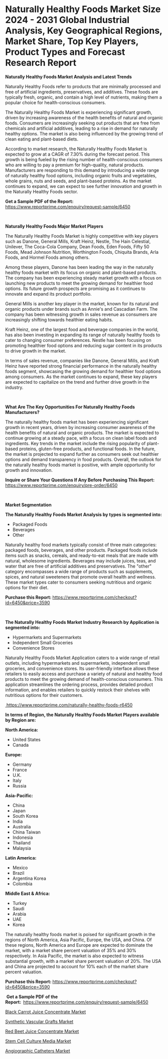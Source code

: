 <p><h1>Naturally Healthy Foods Market Size 2024 - 2031 Global Industrial Analysis, Key Geographical Regions, Market Share, Top Key Players, Product Types and Forecast Research Report</h1></p><p><strong>Naturally Healthy Foods Market Analysis and Latest Trends</strong></p>
<p><p>Naturally Healthy Foods refer to products that are minimally processed and free of artificial ingredients, preservatives, and additives. These foods are typically fresh, organic, and contain a high level of nutrients, making them a popular choice for health-conscious consumers.</p><p>The Naturally Healthy Foods Market is experiencing significant growth, driven by increasing awareness of the health benefits of natural and organic foods. Consumers are increasingly seeking out products that are free from chemicals and artificial additives, leading to a rise in demand for naturally healthy options. The market is also being influenced by the growing trend of clean eating and plant-based diets.</p><p>According to market research, the Naturally Healthy Foods Market is expected to grow at a CAGR of 7.30% during the forecast period. This growth is being fueled by the rising number of health-conscious consumers who are willing to pay a premium for high-quality, natural products. Manufacturers are responding to this demand by introducing a wide range of naturally healthy food options, including organic fruits and vegetables, whole grains, nuts and seeds, and plant-based proteins. As the market continues to expand, we can expect to see further innovation and growth in the Naturally Healthy Foods sector.</p></p>
<p><strong>Get a Sample PDF of the Report:&nbsp;</strong> <a href="https://www.reportprime.com/enquiry/request-sample/6450">https://www.reportprime.com/enquiry/request-sample/6450</a></p>
<p>&nbsp;</p>
<p><strong>Naturally Healthy Foods Major Market Players</strong></p>
<p><p>The Naturally Healthy Foods Market is highly competitive with key players such as Danone, General Mills, Kraft Heinz, Nestle, The Hain Celestial, Unilever, The Coca-Cola Company, Dean Foods, Eden Foods, Fifty 50 Foods, Mead Johnson Nutrition, Worthington Foods, Chiquita Brands, Arla Foods, and Hormel Foods among others.</p><p>Among these players, Danone has been leading the way in the naturally healthy foods market with its focus on organic and plant-based products. The company has been experiencing steady market growth with a focus on launching new products to meet the growing demand for healthier food options. Its future growth prospects are promising as it continues to innovate and expand its product portfolio.</p><p>General Mills is another key player in the market, known for its natural and organic products under brands such as Annie's and Cascadian Farm. The company has been witnessing growth in sales revenue as consumers are increasingly shifting towards healthier eating habits.</p><p>Kraft Heinz, one of the largest food and beverage companies in the world, has also been investing in expanding its range of naturally healthy foods to cater to changing consumer preferences. Nestle has been focusing on promoting healthier food options and reducing sugar content in its products to drive growth in the market.</p><p>In terms of sales revenue, companies like Danone, General Mills, and Kraft Heinz have reported strong financial performance in the naturally healthy foods segment, showcasing the growing demand for healthier food options among consumers. As the market continues to expand, these key players are expected to capitalize on the trend and further drive growth in the industry.</p></p>
<p>&nbsp;</p>
<p><strong>What Are The Key Opportunities For Naturally Healthy Foods Manufacturers?</strong></p>
<p><p>The naturally healthy foods market has been experiencing significant growth in recent years, driven by increasing consumer awareness of the health benefits of natural and organic products. The market is expected to continue growing at a steady pace, with a focus on clean label foods and ingredients. Key trends in the market include the rising popularity of plant-based proteins, gluten-free products, and functional foods. In the future, the market is projected to expand further as consumers seek out healthier options and demand transparency in food products. Overall, the outlook for the naturally healthy foods market is positive, with ample opportunity for growth and innovation.</p></p>
<p><strong>Inquire or Share Your Questions If Any Before Purchasing This Report:</strong> <a href="https://www.reportprime.com/enquiry/pre-order/6450">https://www.reportprime.com/enquiry/pre-order/6450</a></p>
<p>&nbsp;</p>
<p><strong>Market Segmentation</strong></p>
<p><strong>The Naturally Healthy Foods Market Analysis by types is segmented into:</strong></p>
<p><ul><li>Packaged Foods</li><li>Beverages</li><li>Other</li></ul></p>
<p><p>Naturally healthy food markets typically consist of three main categories: packaged foods, beverages, and other products. Packaged foods include items such as snacks, cereals, and ready-to-eat meals that are made with natural, wholesome ingredients. Beverages may include juices, teas, and water that are free of artificial additives and preservatives. The "other" category encompasses a wide range of products such as supplements, spices, and natural sweeteners that promote overall health and wellness. These market types cater to consumers seeking nutritious and organic options for their diet.</p></p>
<p><strong>Purchase this Report:&nbsp;</strong><a href="https://www.reportprime.com/checkout?id=6450&price=3590">https://www.reportprime.com/checkout?id=6450&price=3590</a></p>
<p>&nbsp;</p>
<p><strong>The Naturally Healthy Foods Market Industry Research by Application is segmented into:</strong></p>
<p><ul><li>Hypermarkets and Supermarkets</li><li>Independent Small Groceries</li><li>Convenience Stores</li></ul></p>
<p><p>Naturally Healthy Foods Market Application caters to a wide range of retail outlets, including hypermarkets and supermarkets, independent small groceries, and convenience stores. Its user-friendly interface allows these retailers to easily access and purchase a variety of natural and healthy food products to meet the growing demand of health-conscious consumers. This application streamlines the ordering process, provides detailed product information, and enables retailers to quickly restock their shelves with nutritious options for their customers.</p></p>
<p><a href="https://www.reportprime.com/naturally-healthy-foods-r6450">&nbsp;https://www.reportprime.com/naturally-healthy-foods-r6450</a></p>
<p><strong>In terms of Region, the Naturally Healthy Foods Market Players available by Region are:</strong></p>
<p>
    <p> <strong> North America: </strong>
        <ul>
            <li>United States</li>
            <li>Canada</li>
        </ul>
        </p> 
    <p> <strong> Europe: </strong>
        <ul>
            <li>Germany</li>
            <li>France</li>
            <li>U.K.</li>
            <li>Italy</li>
            <li>Russia</li>
        </ul>
        </p> 
    <p> <strong> Asia-Pacific: </strong>
        <ul>
            <li>China</li>
            <li>Japan</li>
            <li>South Korea</li>
            <li>India</li>
            <li>Australia</li>
            <li>China Taiwan</li>
            <li>Indonesia</li>
            <li>Thailand</li>
            <li>Malaysia</li>
        </ul>
        </p> 
    <p> <strong> Latin America: </strong>
        <ul>
            <li>Mexico</li>
            <li>Brazil</li>
            <li>Argentina Korea</li>
            <li>Colombia</li>
        </ul>
        </p> 
    <p> <strong> Middle East & Africa: </strong>
        <ul>
            <li>Turkey</li>
            <li>Saudi</li>
            <li>Arabia</li>
            <li>UAE</li>
            <li>Korea</li>
        </ul>
    </p>
    </p>
<p><p>The naturally healthy foods market is poised for significant growth in the regions of North America, Asia Pacific, Europe, the USA, and China. Of these regions, North America and Europe are expected to dominate the market, with a market share percent valuation of 35% and 30% respectively. In Asia Pacific, the market is also expected to witness substantial growth, with a market share percent valuation of 20%. The USA and China are projected to account for 10% each of the market share percent valuation.</p></p>
<p><strong>Purchase this Report: </strong><a href="https://www.reportprime.com/checkout?id=6450&price=3590">https://www.reportprime.com/checkout?id=6450&price=3590</a></p>
<p>&nbsp;<strong>Get a Sample PDF of the Report:&nbsp;&nbsp;</strong><a href="https://www.reportprime.com/enquiry/request-sample/6450">https://www.reportprime.com/enquiry/request-sample/6450</a></p>
<p><strong></strong></p>
<p><p><a href="https://github.com/jakobeblake56/Market-Research-Report-List-1/blob/main/black-carrot-juice-concentrate-market.md">Black Carrot Juice Concentrate Market</a></p><p><a href="https://medium.com/@omamuller/synthetic-vascular-grafts-market-investigation-industry-evolution-and-forecast-till-2031-6bc535fa9525">Synthetic Vascular Grafts Market</a></p><p><a href="https://github.com/julian6Skinner/Market-Research-Report-List-1/blob/main/red-beet-juice-concentrate-market.md">Red Beet Juice Concentrate Market</a></p><p><a href="https://medium.com/@rosslarkin2012/global-stem-cell-culture-media-market-size-share-analysis-by-product-type-by-application-by-650b499a0f8c">Stem Cell Culture Media Market</a></p><p><a href="https://medium.com/@jewelmohr42/insights-into-the-angiographic-catheters-market-market-players-market-size-geographical-regions-3f17830ab9f1">Angiographic Catheters Market</a></p></p>